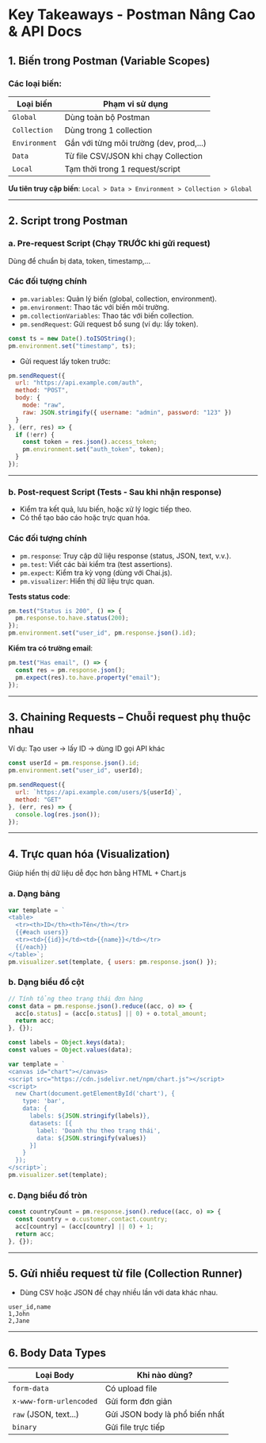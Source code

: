 
# Key Takeaways - Postman Nâng Cao & API Docs

## 1. Biến trong Postman (Variable Scopes)

### Các loại biến:
| Loại biến               | Phạm vi sử dụng                           |
|-------------------------|--------------------------------------------|
| `Global`                | Dùng toàn bộ Postman                      |
| `Collection`            | Dùng trong 1 collection                   |
| `Environment`           | Gắn với từng môi trường (dev, prod,...)  |
| `Data`                  | Từ file CSV/JSON khi chạy Collection      |
| `Local`                 | Tạm thời trong 1 request/script           |

**Ưu tiên truy cập biến**: `Local > Data > Environment > Collection > Global`

---

## 2. Script trong Postman

### a. Pre-request Script (Chạy TRƯỚC khi gửi request)
Dùng để chuẩn bị data, token, timestamp,...

### Các đối tượng chính

- `pm.variables`: Quản lý biến (global, collection, environment).
- `pm.environment`: Thao tác với biến môi trường.
- `pm.collectionVariables`: Thao tác với biến collection.
- `pm.sendRequest`: Gửi request bổ sung (ví dụ: lấy token).

```js
const ts = new Date().toISOString();
pm.environment.set("timestamp", ts);
```

- Gửi request lấy token trước:
```js
pm.sendRequest({
  url: "https://api.example.com/auth",
  method: "POST",
  body: {
    mode: "raw",
    raw: JSON.stringify({ username: "admin", password: "123" })
  }
}, (err, res) => {
  if (!err) {
    const token = res.json().access_token;
    pm.environment.set("auth_token", token);
  }
});
```

---

### b. Post-request Script (Tests - Sau khi nhận response)

- Kiểm tra kết quả, lưu biến, hoặc xử lý logic tiếp theo.
- Có thể tạo báo cáo hoặc trực quan hóa.

### Các đối tượng chính
- `pm.response`: Truy cập dữ liệu response (status, JSON, text, v.v.).
- `pm.test`: Viết các bài kiểm tra (test assertions).
- `pm.expect`: Kiểm tra kỳ vọng (dùng với Chai.js).
- `pm.visualizer`: Hiển thị dữ liệu trực quan.

**Tests status code**:
```js
pm.test("Status is 200", () => {
  pm.response.to.have.status(200);
});
pm.environment.set("user_id", pm.response.json().id);
```

**Kiểm tra có trường email**:
```js
pm.test("Has email", () => {
  const res = pm.response.json();
  pm.expect(res).to.have.property("email");
});
```

---

## 3. Chaining Requests – Chuỗi request phụ thuộc nhau

Ví dụ: Tạo user → lấy ID → dùng ID gọi API khác

```js
const userId = pm.response.json().id;
pm.environment.set("user_id", userId);

pm.sendRequest({
  url: `https://api.example.com/users/${userId}`,
  method: "GET"
}, (err, res) => {
  console.log(res.json());
});
```

---

## 4. Trực quan hóa (Visualization)

Giúp hiển thị dữ liệu dễ đọc hơn bằng HTML + Chart.js

### a. Dạng bảng
```js
var template = `
<table>
  <tr><th>ID</th><th>Tên</th></tr>
  {{#each users}}
  <tr><td>{{id}}</td><td>{{name}}</td></tr>
  {{/each}}
</table>`;
pm.visualizer.set(template, { users: pm.response.json() });
```

### b. Dạng biểu đồ cột
```js
// Tính tổng theo trạng thái đơn hàng
const data = pm.response.json().reduce((acc, o) => {
  acc[o.status] = (acc[o.status] || 0) + o.total_amount;
  return acc;
}, {});

const labels = Object.keys(data);
const values = Object.values(data);

var template = `
<canvas id="chart"></canvas>
<script src="https://cdn.jsdelivr.net/npm/chart.js"></script>
<script>
  new Chart(document.getElementById('chart'), {
    type: 'bar',
    data: {
      labels: ${JSON.stringify(labels)},
      datasets: [{
        label: 'Doanh thu theo trạng thái',
        data: ${JSON.stringify(values)}
      }]
    }
  });
</script>`;
pm.visualizer.set(template);
```

### c. Dạng biểu đồ tròn
```js
const countryCount = pm.response.json().reduce((acc, o) => {
  const country = o.customer.contact.country;
  acc[country] = (acc[country] || 0) + 1;
  return acc;
}, {});
```

---

## 5. Gửi nhiều request từ file (Collection Runner)

- Dùng CSV hoặc JSON để chạy nhiều lần với data khác nhau.

```csv
user_id,name
1,John
2,Jane
```

---

## 6. Body Data Types

| Loại Body                 | Khi nào dùng?                                |
|---------------------------|-----------------------------------------------|
| `form-data`               | Có upload file                                |
| `x-www-form-urlencoded`   | Gửi form đơn giản                             |
| `raw` (JSON, text...)     | Gửi JSON body là phổ biến nhất                |
| `binary`                  | Gửi file trực tiếp                            |

